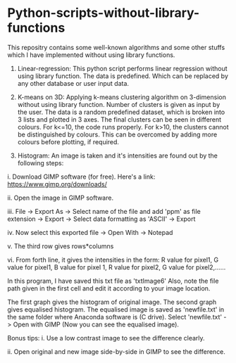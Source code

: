 # Python-scripts-without-library-functions
This repositry contains some well-known algorithms and some other stuffs which I have implemented without using library functions.

1. Linear-regression:
This python script performs linear regression without using library function. The data is predefined. Which can be replaced by any other database or user input data.



2. K-means on 3D:
Applying k-means clustering algorithm on 3-dimension without using library function. Number of clusters is given as input by the user. The data is a random predefined dataset, which is broken into 3 lists and plotted in 3 axes. The final clusters can be seen in different colours. For k<=10, the code runs properly. For k>10, the clusters cannot be distinguished by colours. This can be overcomed by adding more colours before plotting, if required.



3. Histogram:
An image is taken and it's intensities are found out by the following steps:

i. Download GIMP software (for free). Here's a link: https://www.gimp.org/downloads/

ii. Open the image in GIMP software.

iii. File -> Export As -> Select name of the file and add 'ppm' as file extension -> Export -> Select data formatting as 'ASCII' -> Export

iv. Now select this exported file -> Open With -> Notepad

v. The third row gives rows*columns

vi. From forth line, it gives the intensities in the form: R value for pixel1, G value for pixel1, B value for pixel 1, R value for pixel2, G value for pixel2,......

In this program, I have saved this txt file as 'txtImage6'
Also, note the file path given in the first cell and edit it according to your image location.

The first graph gives the histogram of original image. The second graph gives equalised histogram.
The equalised image is saved as 'newfile.txt' in the same folder where Anaconda software is (C drive).
Select 'newfile.txt' -> Open with GIMP (Now you can see the equalised image).

Bonus tips:
i. Use a low contrast image to see the difference clearly.

ii. Open original and new image side-by-side in GIMP to see the difference.

